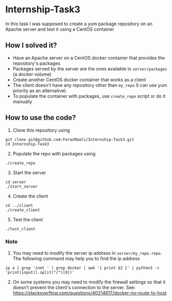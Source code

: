 # Internship-Task3
In this task I was supposed to create a yum package repository on an Apache server and test it using a CentOS container

## How I solved it?
* Have an Apache server on a CentOS docker container that provides the repository's packages
* Packages served by the server are the ones available in `server/packages` (a docker volume)
* Create another CentOS docker container that works as a client
* The client doesn't have any repository other than `my_repo` (I can use yum priority as an alternative)
* To populate the container with packages, use `create_repo` script or do it manually

## How to use the code?
1. Clone this repository using 
```
git clone git@github.com:FerasMaali/Internship-Task3.git
cd Internship-Task3
```

2. Populate the repo with packages using 
```
./create_repo
```

3. Start the server
```
cd server
./start_server
```

4. Create the client
```
cd ../client
./create_client
```

5. Test the client
```
./test_client
```

### Note
1. You may need to modify the server ip address in `server/my_repo.repo`. The following command may help you to find the ip address
```
ip a | grep 'inet ' | grep docker | awk '{ print $2 }' | python3 -c 'print(input().split("/")[0])'
```
2. On some systems you may need to modify the firewall settings so that it doesn't prevent the client's connection to the server. See: https://stackoverflow.com/questions/40214617/docker-no-route-to-host

